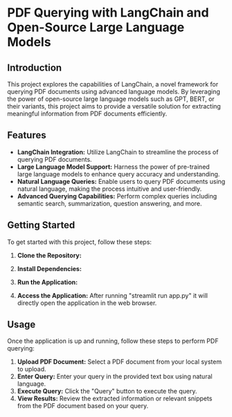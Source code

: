# PDF Querying with LangChain and Open-Source Large Language Models

## Introduction
This project explores the capabilities of LangChain, a novel framework for querying PDF documents using advanced language models. By leveraging the power of open-source large language models such as GPT, BERT, or their variants, this project aims to provide a versatile solution for extracting meaningful information from PDF documents efficiently.

## Features
- **LangChain Integration:** Utilize LangChain to streamline the process of querying PDF documents.
- **Large Language Model Support:** Harness the power of pre-trained large language models to enhance query accuracy and understanding.
- **Natural Language Queries:** Enable users to query PDF documents using natural language, making the process intuitive and user-friendly.
- **Advanced Querying Capabilities:** Perform complex queries including semantic search, summarization, question answering, and more.

## Getting Started
To get started with this project, follow these steps:

1. **Clone the Repository:**

2. **Install Dependencies:**

3. **Run the Application:**

4. **Access the Application:**
After running "streamlit run app.py" it will directly open the application in the web browser.

## Usage
Once the application is up and running, follow these steps to perform PDF querying:

1. **Upload PDF Document:** Select a PDF document from your local system to upload.
2. **Enter Query:** Enter your query in the provided text box using natural language.
3. **Execute Query:** Click the "Query" button to execute the query.
4. **View Results:** Review the extracted information or relevant snippets from the PDF document based on your query.



